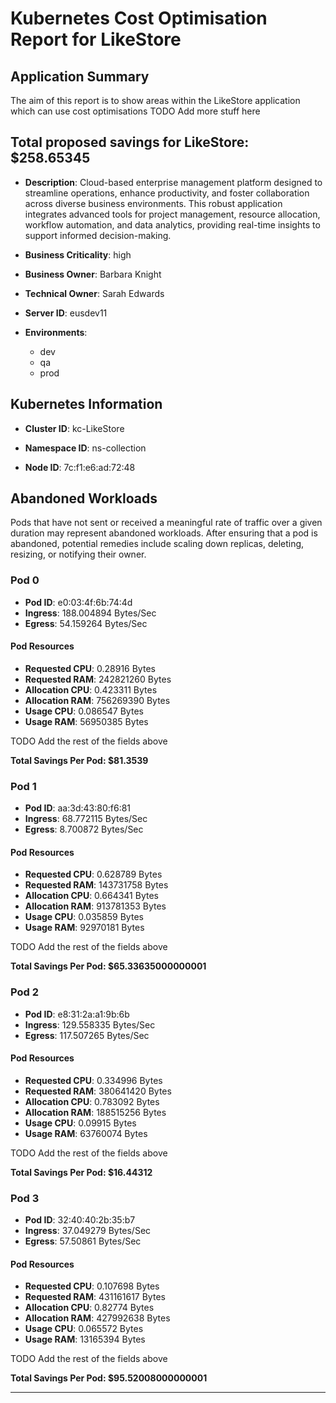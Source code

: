 # Kubernetes Cost Optimisation Report for LikeStore

## Application Summary

The aim of this report is to show areas within the LikeStore application which can use cost optimisations 
 TODO Add more stuff here

## Total proposed savings for LikeStore: $258.65345

- **Description**: Cloud-based enterprise management platform designed to streamline operations, enhance productivity, and foster collaboration across diverse business environments. This robust application integrates advanced tools for project management, resource allocation, workflow automation, and data analytics, providing real-time insights to support informed decision-making.

- **Business Criticality**: high

- **Business Owner**: Barbara Knight

- **Technical Owner**: Sarah Edwards

- **Server ID**: eusdev11

- **Environments**: 
	 - dev
	- qa
	- prod

## Kubernetes Information
- **Cluster ID**: kc-LikeStore

- **Namespace ID**: ns-collection

- **Node ID**: 7c:f1:e6:ad:72:48

## Abandoned Workloads
Pods that have not sent or received a meaningful rate of traffic over a given duration may represent abandoned workloads. After ensuring that a pod is abandoned, potential remedies include scaling down replicas, deleting, resizing, or notifying their owner.

### Pod 0
- **Pod ID**: e0:03:4f:6b:74:4d
- **Ingress**: 188.004894 Bytes/Sec
- **Egress**: 54.159264 Bytes/Sec
#### Pod Resources
- **Requested CPU**: 0.28916 Bytes
- **Requested RAM**: 242821260 Bytes
- **Allocation CPU**: 0.423311 Bytes
- **Allocation RAM**: 756269390 Bytes
- **Usage CPU**: 0.086547 Bytes
- **Usage RAM**: 56950385 Bytes




 TODO Add the rest of the fields above


**Total Savings Per Pod: $81.3539**

### Pod 1
- **Pod ID**: aa:3d:43:80:f6:81
- **Ingress**: 68.772115 Bytes/Sec
- **Egress**: 8.700872 Bytes/Sec
#### Pod Resources
- **Requested CPU**: 0.628789 Bytes
- **Requested RAM**: 143731758 Bytes
- **Allocation CPU**: 0.664341 Bytes
- **Allocation RAM**: 913781353 Bytes
- **Usage CPU**: 0.035859 Bytes
- **Usage RAM**: 92970181 Bytes




 TODO Add the rest of the fields above


**Total Savings Per Pod: $65.33635000000001**

### Pod 2
- **Pod ID**: e8:31:2a:a1:9b:6b
- **Ingress**: 129.558335 Bytes/Sec
- **Egress**: 117.507265 Bytes/Sec
#### Pod Resources
- **Requested CPU**: 0.334996 Bytes
- **Requested RAM**: 380641420 Bytes
- **Allocation CPU**: 0.783092 Bytes
- **Allocation RAM**: 188515256 Bytes
- **Usage CPU**: 0.09915 Bytes
- **Usage RAM**: 63760074 Bytes




 TODO Add the rest of the fields above


**Total Savings Per Pod: $16.44312**

### Pod 3
- **Pod ID**: 32:40:40:2b:35:b7
- **Ingress**: 37.049279 Bytes/Sec
- **Egress**: 57.50861 Bytes/Sec
#### Pod Resources
- **Requested CPU**: 0.107698 Bytes
- **Requested RAM**: 431161617 Bytes
- **Allocation CPU**: 0.82774 Bytes
- **Allocation RAM**: 427992638 Bytes
- **Usage CPU**: 0.065572 Bytes
- **Usage RAM**: 13165394 Bytes




 TODO Add the rest of the fields above


**Total Savings Per Pod: $95.52008000000001**


---
